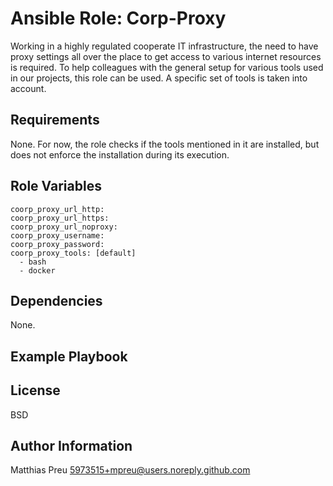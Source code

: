 Ansible Role: Corp-Proxy
========================

Working in a highly regulated cooperate IT infrastructure, the need to have proxy settings all over the place to get access to various internet resources is required. To help colleagues with the general setup for various tools used in our projects, this role can be used. A specific set of tools is taken into account.

Requirements
------------

None. For now, the role checks if the tools mentioned in it are installed, but does not enforce the installation during its execution.

Role Variables
--------------
```
coorp_proxy_url_http:
coorp_proxy_url_https:
coorp_proxy_url_noproxy:
coorp_proxy_username:
coorp_proxy_password:
coorp_proxy_tools: [default]
  - bash
  - docker
```


Dependencies
------------

None.

Example Playbook
----------------


License
-------

BSD

Author Information
------------------

Matthias Preu <5973515+mpreu@users.noreply.github.com>